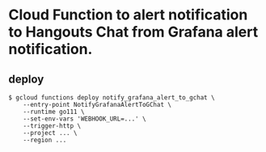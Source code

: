 # Cloud Function to alert notification to Hangouts Chat from Grafana alert notification.

## deploy

```
$ gcloud functions deploy notify_grafana_alert_to_gchat \
    --entry-point NotifyGrafanaAlertToGChat \
    --runtime go111 \
    --set-env-vars 'WEBHOOK_URL=...' \
    --trigger-http \
    --project ... \
    --region ...
```
